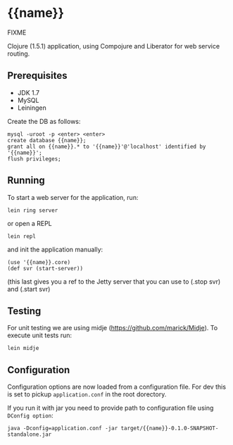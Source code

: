 # {{name}}

FIXME


Clojure (1.5.1) application, using Compojure and Liberator for web service routing.

## Prerequisites

* JDK 1.7
* MySQL 
* Leiningen

Create the DB as follows:

```
mysql -uroot -p <enter> <enter>
create database {{name}};
grant all on {{name}}.* to '{{name}}'@'localhost' identified by '{{name}}';
flush privileges;
```

## Running

To start a web server for the application, run:

```
lein ring server
```
or open a REPL

```
lein repl
```
and init the application manually:

```
(use '{{name}}.core)
(def svr (start-server))
```

(this last gives you a ref to the Jetty server that you can use to (.stop svr) and (.start svr)

## Testing

For unit testing we are using midje (https://github.com/marick/Midje). To execute unit tests run:
```
lein midje
```
## Configuration

Configuration options are now loaded from a configuration file. For dev this is set to pickup `application.conf` in the root dorectory.

If you run it with jar you need to provide path to configuration file using `DConfig option`:
```
java -Dconfig=application.conf -jar target/{{name}}-0.1.0-SNAPSHOT-standalone.jar
```